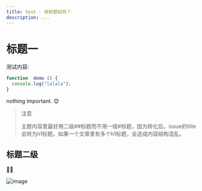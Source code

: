 ```yaml
---
title: test - 改标题如何？
description: ...
---
```


# 标题一

测试内容:

```js
function  demo () {
  console.log("lalala");
}
```

nothing important. 😊

> 注意
> 
> 主题内容里最好用二级##标题而不用一级#标题，因为转化后，issue的title会转为h1标题，如果一个文章里有多个h1标题，会造成内容结构混乱。

## 标题二级

🧑‍🚒

![image](https://github.com/fujohnwang/issue2posttest/assets/451506/fb0fc321-0843-4d95-b7d9-7015d5a7f523)